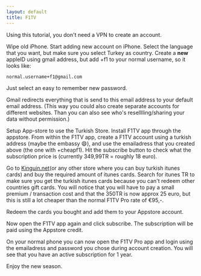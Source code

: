 ```yaml
---
layout: default
title: F1TV
---
```

Using this tutorial, you don't need a VPN to create an account.

Wipe old iPhone.
Start adding new account on iPhone.
Select the language that you want, but make sure you select Turkey as country.
Create a **new** appleID using gmail address, but add +f1 to your normal username, so it looks like:
```
normal.username+f1@gmail.com
```
Just select an easy to remember new password.

Gmail redirects everything that is send to this email address to your default email address.
(This way you could also create separate accounts for different websites. Than you can also see who's reselllling/sharing your data without permission.)

Setup App-store to use the Turkish Store.
Install F1TV app through the appstore.
From within the F1TV app, create a F1TV account using a turkish address (maybe the embassy 😄), and use the emailadress that you created above (the one with +cheapf1).
Hit the subscribe button to check what the subscription price is (currently 349,99TR = roughly 18 euro).

Go to [Kinguin.net](https://kinguin.net)(or any other store where you can buy turkish itunes cards) and buy the required amount of itunes cards. 
Search for itunes TR to make sure you get the turkish itunes cards because you can't redeem other countries gift cards.
You will notice that you will have to pay a small premium / transaction cost and that the 350TR is now approx 25 euro, but this is still a lot cheaper than the normal F1TV Pro rate of €95,-.

Redeem the cards you bought and add them to your Appstore account.

Now open the F1TV app again and click subscribe.
The subscription will be paid using the Appstore credit.

On your normal phone you can now open the F1TV Pro app and login using the emailadress and password you chose during account creation. You will see that you have an active subscription for 1 year.

Enjoy the new season.
